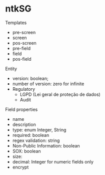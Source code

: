 # ntkSG

Templates
- pre-screen
- screen
- pos-screen
- pre-field
- field
- pos-field

Entity
- version: boolean;
- number of version: zero for infinite
- Regulatory
    - LGPD (Lei geral de proteção de dados)
    - Audit
    
Field properties
- name
- description
- type: enum Integer, String
- required: boolean
- regex validation: string
- Non-Public Information: boolean
- SOX: boolean
- size:
- decimal: Integer for numeric fields only
- encrypt


